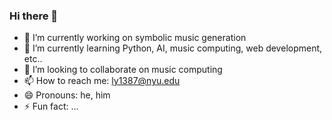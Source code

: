 ### Hi there 👋

- 🔭 I’m currently working on symbolic music generation
- 🌱 I’m currently learning Python, AI, music computing, web development, etc..
- 👯 I’m looking to collaborate on music computing
- 📫 How to reach me: ly1387@nyu.edu
- 😄 Pronouns: he, him
- ⚡ Fun fact: ...

<!--
**billyblu2000/billyblu2000** is a ✨ _special_ ✨ repository because its `README.md` (this file) appears on your GitHub profile.

Here are some ideas to get you started:

- 🔭 I’m currently working on ...
- 🌱 I’m currently learning ...
- 👯 I’m looking to collaborate on ...
- 🤔 I’m looking for help with ...
- 💬 Ask me about ...
- 📫 How to reach me: ...
- 😄 Pronouns: ...
- ⚡ Fun fact: ...
-->
